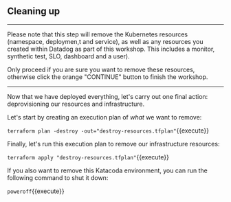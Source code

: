 ## Cleaning up

---

Please note that this step will remove the Kubernetes resources
(namespace, deploymen,t and service), as well as any resources you
created within Datadog as part of this workshop. This includes a monitor,
synthetic test, SLO, dashboard and a user).

Only proceed if you are sure you want to remove these resources, otherwise
click the orange "CONTINUE" button to finish the workshop.

---

Now that we have deployed everything, let's carry out one final action:
deprovisioning our resources and infrastructure.

Let's start by creating an execution plan of _what_ we want to remove:

`terraform plan -destroy -out="destroy-resources.tfplan"`{{execute}}

Finally, let's run this execution plan to remove our infrastructure
resources:

`terraform apply "destroy-resources.tfplan"`{{execute}}

If you also want to remove this Katacoda environment, you can run the following command to shut it down:

`poweroff`{{execute}}
